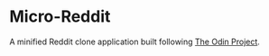 # Micro-Reddit

A minified Reddit clone application built following [The Odin Project](https://www.theodinproject.com/courses/ruby-on-rails/lessons/building-with-active-record).
